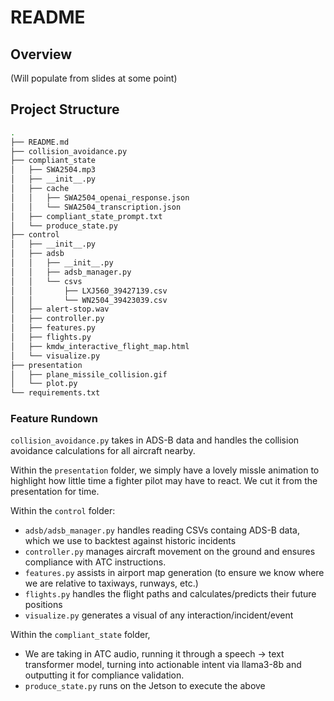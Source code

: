 # README
## Overview
(Will populate from slides at some point)

## Project Structure
```bash
.
├── README.md
├── collision_avoidance.py
├── compliant_state
│   ├── SWA2504.mp3
│   ├── __init__.py
│   ├── cache
│   │   ├── SWA2504_openai_response.json
│   │   └── SWA2504_transcription.json
│   ├── compliant_state_prompt.txt
│   └── produce_state.py
├── control
│   ├── __init__.py
│   ├── adsb
│   │   ├── __init__.py
│   │   ├── adsb_manager.py
│   │   └── csvs
│   │       ├── LXJ560_39427139.csv
│   │       └── WN2504_39423039.csv
│   ├── alert-stop.wav
│   ├── controller.py
│   ├── features.py
│   ├── flights.py
│   ├── kmdw_interactive_flight_map.html
│   └── visualize.py
├── presentation
│   ├── plane_missile_collision.gif
│   └── plot.py
└── requirements.txt
```

### Feature Rundown
`collision_avoidance.py` takes in ADS-B data and handles the collision avoidance calculations for all aircraft nearby.

Within the `presentation` folder, we simply have a lovely missle animation to highlight how little time a fighter pilot may have to react.
We cut it from the presentation for time.

Within the `control` folder:
- `adsb/adsb_manager.py` handles reading CSVs containg ADS-B data, which we use to backtest against historic incidents
- `controller.py` manages aircraft movement on the ground and ensures compliance with ATC instructions.
- `features.py` assists in airport map generation (to ensure we know where we are relative to taxiways, runways, etc.)
- `flights.py` handles the flight paths and calculates/predicts their future positions
- `visualize.py` generates a visual of any interaction/incident/event

Within the `compliant_state` folder,
- We are taking in ATC audio, running it through a speech -> text transformer model, turning into actionable intent via llama3-8b and outputting it for compliance validation.
- `produce_state.py` runs on the Jetson to execute the above

